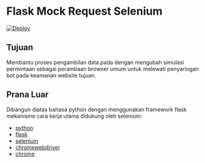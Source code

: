 # Flask Mock Request Selenium

[![Deploy](https://www.herokucdn.com/deploy/button.svg)](https://heroku.com/deploy)

## Tujuan

Membantu proses pengambilan data pada dengan mengubah simulasi permintaan sebagai perambaan browser umum untuk melewati penyaringan bot pada keamanan website tujuan.

## Prana Luar

Dibangun diatas bahasa python dengan menggunakan framework flask mekanisme cara kerja utama didukung oleh selenium:

* [python](http://pip.readthedocs.org/en/latest/)
* [flask](http://pip.readthedocs.org/en/latest/)
* [selenium](http://pip.readthedocs.org/en/latest/)
* [chromewebdriver](http://pip.readthedocs.org/en/latest/)
* [chrome](http://pip.readthedocs.org/en/latest/)